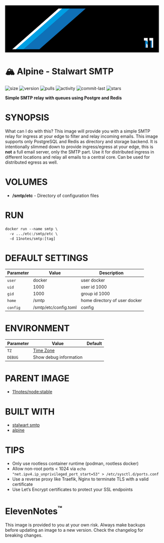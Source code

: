 ![Banner](https://github.com/11notes/defaults/blob/main/static/img/banner.png?raw=true)

# 🏔️ Alpine - Stalwart SMTP
![size](https://img.shields.io/docker/image-size/11notes/smtp/0.6.0?color=0eb305) ![version](https://img.shields.io/docker/v/11notes/smtp/0.6.0?color=eb7a09) ![pulls](https://img.shields.io/docker/pulls/11notes/smtp?color=2b75d6) ![activity](https://img.shields.io/github/commit-activity/m/11notes/docker-smtp?color=c91cb8) ![commit-last](https://img.shields.io/github/last-commit/11notes/docker-smtp?color=c91cb8) ![stars](https://img.shields.io/docker/stars/11notes/smtp?color=e6a50e)

**Simple SMTP relay with queues using Postgre and Redis**

# SYNOPSIS
What can I do with this? This image will provide you with a simple SMTP relay for ingress at your edge to filter and relay incoming emails. This image supports only PostgreSQL and Redis as directory and storage backend. It is intentionally slimmed down to provide ingress/egress at your edge, this is **not** a full email server, only the SMTP part. Use it for distributed ingress in different locations and relay all emails to a central core. Can be used for distributed egress as well.


# VOLUMES
* **/smtp/etc** - Directory of configuration files

# RUN
```shell
docker run --name smtp \
  -v .../etc:/smtp/etc \
  -d 11notes/smtp:[tag]
```

# DEFAULT SETTINGS
| Parameter | Value | Description |
| --- | --- | --- |
| `user` | docker | user docker |
| `uid` | 1000 | user id 1000 |
| `gid` | 1000 | group id 1000 |
| `home` | /smtp | home directory of user docker |
| `config` | /smtp/etc/config.toml | config |

# ENVIRONMENT
| Parameter | Value | Default |
| --- | --- | --- |
| `TZ` | [Time Zone](https://en.wikipedia.org/wiki/List_of_tz_database_time_zones) | |
| `DEBUG` | Show debug information | |

# PARENT IMAGE
* [11notes/node:stable](https://hub.docker.com/r/11notes/node)

# BUILT WITH
* [stalwart smtp](https://stalw.art/smtp)
* [alpine](https://alpinelinux.org)

# TIPS
* Only use rootless container runtime (podman, rootless docker)
* Allow non-root ports < 1024 via `echo "net.ipv4.ip_unprivileged_port_start=53" > /etc/sysctl.d/ports.conf`
* Use a reverse proxy like Traefik, Nginx to terminate TLS with a valid certificate
* Use Let’s Encrypt certificates to protect your SSL endpoints

# ElevenNotes<sup>™️</sup>
This image is provided to you at your own risk. Always make backups before updating an image to a new version. Check the changelog for breaking changes.
    